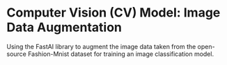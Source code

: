 # Computer Vision (CV) Model: Image Data Augmentation

Using the FastAI library to augment the image data taken from the open-source Fashion-Mnist dataset for training an image classification model.